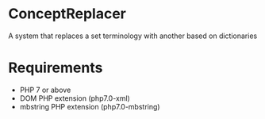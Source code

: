 # ConceptReplacer
A system that replaces a set terminology with another based on dictionaries

# Requirements
* PHP 7 or above
* DOM PHP extension (php7.0-xml)
* mbstring PHP extension (php7.0-mbstring)
